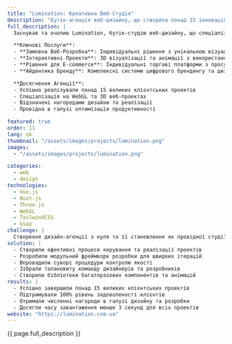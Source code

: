 ```yaml
---
title: "Lumination: Креативна Веб-Студія"
description: "Бутік-агенція веб-дизайну, що створила понад 15 інноваційних цифрових проектів"
full_description: |
  Заснував та очолив Lumination, бутік-студію веб-дизайну, що спеціалізується на створенні унікальних, імерсивних цифрових проектів. Агенція зосереджувалась на поєднанні передових технологій з креативним дизайном для створення незабутніх веб-рішень для клієнтів з різних галузей.

  **Ключові Послуги**:
  - **Замовна Веб-Розробка**: Індивідуальні рішення з унікальною візуальною ідентичністю
  - **Інтерактивні Проекти**: 3D візуалізації та анімації з використанням Three.js
  - **Рішення для E-commerce**: Індивідуальні торгові платформи з просунутими функціями
  - **Айдентика Бренду**: Комплексні системи цифрового брендингу та дизайну

  **Досягнення Агенції**:
  - Успішно реалізували понад 15 великих клієнтських проектів
  - Спеціалізація на WebGL та 3D веб-проектах
  - Відзначені нагородами дизайни та реалізації
  - Провідна в галузі оптимізація продуктивності

featured: true
order: 11
lang: uk
thumbnail: "/assets/images/projects/lumination.png"
images:
  - "/assets/images/projects/lumination.png"

categories:
  - web
  - design
technologies:
  - Vue.js
  - Nuxt.js
  - Three.js
  - WebGL
  - TailwindCSS
  - Gsap
challenge: |
  Створення дизайн-агенції з нуля та її становлення як провідної студії для інноваційних веб-проектів. Ключові завдання включали керування кількома клієнтськими проектами одночасно, підтримання високих стандартів якості та розширення меж веб-технологій при забезпеченні доступності та продуктивності.
solution: |
  - Створили ефективні процеси керування та реалізації проектів
  - Розробили модульний фреймворк розробки для швидких ітерацій
  - Впровадили суворі процедури контролю якості
  - Зібрали талановиту команду дизайнерів та розробників
  - Створили бібліотеки багаторазових компонентів та анімацій
results: |
  - Успішно завершили понад 15 великих клієнтських проектів
  - Підтримували 100% рівень задоволеності клієнтів
  - Отримали численні нагороди в галузі дизайну та розробки
  - Досягли часу завантаження менше 3 секунд для всіх проектів
website: "https://lumination.com.ua"
---
```


{{ page.full_description }}